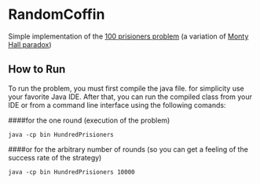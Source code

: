 # RandomCoffin

Simple implementation of the [100 prisioners problem](https://en.wikipedia.org/wiki/100_prisoners_problem) (a variation of [Monty Hall paradox](https://en.wikipedia.org/wiki/Monty_Hall_problem))


## How to Run

To run the problem, you must first compile the java file. for simplicity use your favorite Java IDE.
After that, you can run the compiled class from your IDE or from a command line interface using the following comands:



####for the one round (execution of the problem)

    java -cp bin HundredPrisioners


####or for the arbitrary number of rounds (so you can get a feeling of the success rate of the strategy)

    java -cp bin HundredPrisioners 10000

